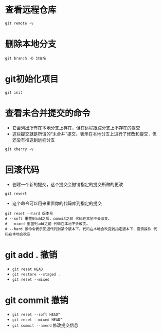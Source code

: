 # 查看远程仓库
```shell
git remote -v
```
# 删除本地分支
```shell
git branch -D 分支名
```

# git初始化项目
```shell
git init
```

# 查看未合并提交的命令
* 它会列出所有在本地分支上存在，但在远程跟踪分支上不存在的提交
* 这些提交就是所谓的“未合并”提交，表示在本地分支上进行了修改和提交，但还没有推送到远程分支
```shell
git cherry -v
```
# 回滚代码
* 创建一个新的提交，这个提交会撤销指定的提交所做的更改
```shell
git revert
```
* 这个命令可以用来重置你的代码库到指定的提交
```shell
git reset --hard 版本号 
# --soft 重置到add之后，commit之前 代码在本地不会改变。
# --mixed 重置到add之前 代码在本地不会改变。
# --hard 该命令表示回退代码到某个版本下，代码在本地会改变到指定版本下，谨慎操作 代码在本地会改变
```
# git add . 撤销
* ```git reset HEAD ```
* ```git restore --staged .```
* ```git reset --mixed```
# git commit 撤销
* ```git reset --soft HEAD^```
* ```git reset --mixed HEAD^```
* ```git commit --amend``` 修改提交信息

